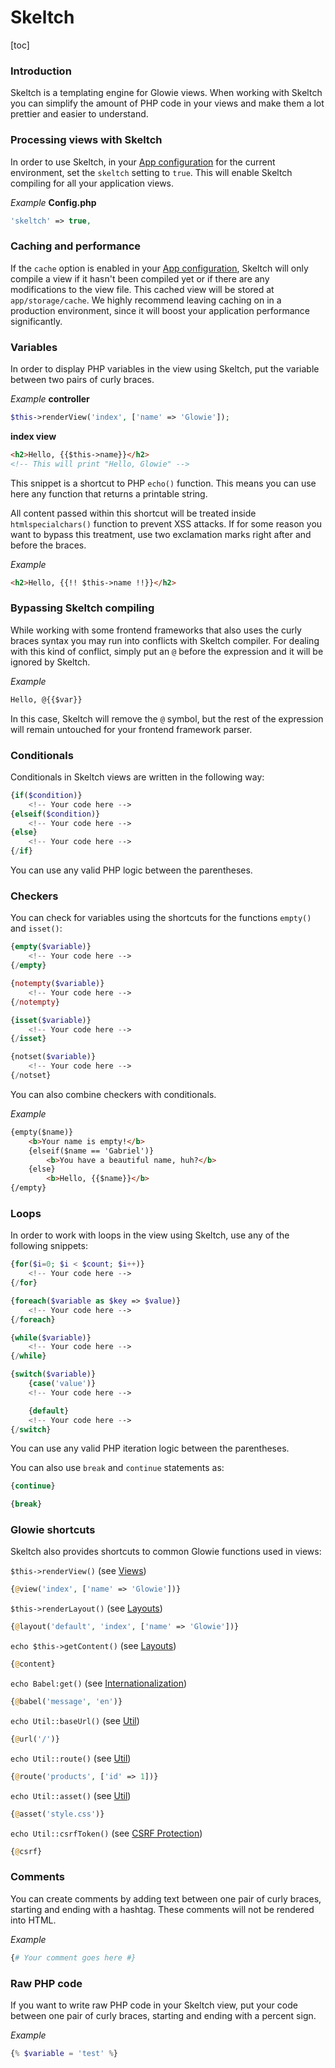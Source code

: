 # Skeltch

[toc]

### Introduction
Skeltch is a templating engine for Glowie views. When working with Skeltch you can simplify the amount of PHP code in your views and make them a lot prettier and easier to understand.

### Processing views with Skeltch
In order to use Skeltch, in your [App configuration](docs/%%version%%/getting-started/app-configuration) for the current environment, set the `skeltch` setting to `true`. This will enable Skeltch compiling for all your application views.

_Example_
**Config.php**
```php
'skeltch' => true,
```

### Caching and performance
If the `cache` option is enabled in your [App configuration](docs/%%version%%/getting-started/app-configuration), Skeltch will only compile a view if it hasn't been compiled yet or if there are any modifications to the view file. This cached view will be stored at `app/storage/cache`. We highly recommend leaving caching on in a production environment, since it will boost your application performance significantly.

### Variables
In order to display PHP variables in the view using Skeltch, put the variable between two pairs of curly braces.

_Example_
**controller**
```php
$this->renderView('index', ['name' => 'Glowie']);
```
**index view**
```html
<h2>Hello, {{$this->name}}</h2>
<!-- This will print "Hello, Glowie" -->
```

This snippet is a shortcut to PHP `echo()` function. This means you can use here any function that returns a printable string.

All content passed within this shortcut will be treated inside `htmlspecialchars()` function to prevent XSS attacks. If for some reason you want to bypass this treatment, use two exclamation marks right after and before the braces.

_Example_
```html
<h2>Hello, {{!! $this->name !!}}</h2>
```

### Bypassing Skeltch compiling
While working with some frontend frameworks that also uses the curly braces syntax you may run into conflicts with Skeltch compiler. For dealing with this kind of conflict, simply put an `@` before the expression and it will be ignored by Skeltch.

_Example_
```html
Hello, @{{$var}}
```

In this case, Skeltch will remove the `@` symbol, but the rest of the expression will remain untouched for your frontend framework parser.

### Conditionals
Conditionals in Skeltch views are written in the following way:

```php
{if($condition)}
    <!-- Your code here -->
{elseif($condition)}
    <!-- Your code here -->
{else}
    <!-- Your code here -->
{/if}
```

You can use any valid PHP logic between the parentheses.

### Checkers
You can check for variables using the shortcuts for the functions `empty()` and `isset()`:

```php
{empty($variable)}
    <!-- Your code here -->
{/empty}
```

```php
{notempty($variable)}
    <!-- Your code here -->
{/notempty}
```

```php
{isset($variable)}
    <!-- Your code here -->
{/isset}
```

```php
{notset($variable)}
    <!-- Your code here -->
{/notset}
```

You can also combine checkers with conditionals.

_Example_
```html
{empty($name)}
    <b>Your name is empty!</b>
    {elseif($name == 'Gabriel')}
        <b>You have a beautiful name, huh?</b>
    {else}
        <b>Hello, {{$name}}</b>
{/empty}
```

### Loops
In order to work with loops in the view using Skeltch, use any of the following snippets:

```php
{for($i=0; $i < $count; $i++)}
    <!-- Your code here -->
{/for}
```

```php
{foreach($variable as $key => $value)}
    <!-- Your code here -->
{/foreach}
```

```php
{while($variable)}
    <!-- Your code here -->
{/while}
```

```php
{switch($variable)}
    {case('value')}
    <!-- Your code here -->

    {default}
    <!-- Your code here -->
{/switch}
```

You can use any valid PHP iteration logic between the parentheses.

You can also use `break` and `continue` statements as:

```php
{continue}
```

```php
{break}
```

### Glowie shortcuts
Skeltch also provides shortcuts to common Glowie functions used in views:

`$this->renderView()` (see [Views](docs/%%version%%/basic-application-modules/views))
```php
{@view('index', ['name' => 'Glowie'])}
```

`$this->renderLayout()` (see [Layouts](docs/%%version%%/basic-application-modules/layouts))
```php
{@layout('default', 'index', ['name' => 'Glowie'])}
```

`echo $this->getContent()` (see [Layouts](docs/%%version%%/basic-application-modules/layouts))
```php
{@content}
```

`echo Babel:get()` (see [Internationalization](docs/%%version%%/extra/internationalization))
```php
{@babel('message', 'en')}
```

`echo Util::baseUrl()` (see [Util](docs/%%version%%/extra/util))
```php
{@url('/')}
```

`echo Util::route()` (see [Util](docs/%%version%%/extra/util))
```php
{@route('products', ['id' => 1])}
```

`echo Util::asset()` (see [Util](docs/%%version%%/extra/util))
```php
{@asset('style.css')}
```

`echo Util::csrfToken()` (see [CSRF Protection](docs/%%version%%/forms-and-data/csrf-protection))
```php
{@csrf}
```

### Comments
You can create comments by adding text between one pair of curly braces, starting and ending with a hashtag. These comments will not be rendered into HTML.

_Example_
```php
{# Your comment goes here #}
```

### Raw PHP code
If you want to write raw PHP code in your Skeltch view, put your code between one pair of curly braces, starting and ending with a percent sign.

_Example_
```php
{% $variable = 'test' %}
```
